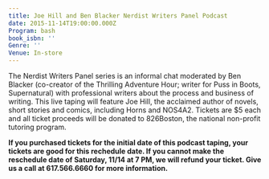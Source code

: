 ```yaml
---
title: Joe Hill and Ben Blacker Nerdist Writers Panel Podcast
date: 2015-11-14T19:00:00.000Z
Program: bash
book_isbn: ''
Genre: ''
Venue: In-store
---
```


The Nerdist Writers Panel series is an informal chat moderated by Ben Blacker (co-creator of the Thrilling Adventure Hour; writer for Puss in Boots, Supernatural) with professional writers about the process and business of writing. This live taping will feature Joe Hill, the acclaimed author of novels, short stories and comics, including Horns and NOS4A2. Tickets are $5 each and all ticket proceeds will be donated to 826Boston, the national non-profit tutoring program.

**If you purchased tickets for the initial date of this podcast taping, your tickets are good for this rechedule date. If you cannot make the reschedule date of Saturday, 11/14 at 7 PM, we will refund your ticket. Give us a call at 617.566.6660 for more information.**
